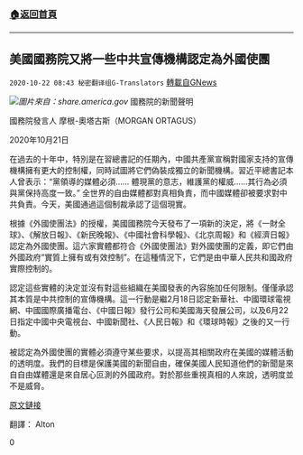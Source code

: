 ###  [:house:返回首頁](https://github.com/ourhimalayas/txt)
---

## 美國國務院又將一些中共宣傳機構認定為外國使團
`2020-10-22 08:43 秘密翻译组G-Translators` [轉載自GNews](https://gnews.org/zh-hant/439957/)

![]()![](https://gnews-media-offload.s3.amazonaws.com/wp-content/uploads/2020/10/22075132/1-176.png)*圖片來自：share.america.gov*
國務院的新聞聲明

國務院發言人 摩根-奧塔古斯（MORGAN ORTAGUS）

2020年10月21日

在過去的十年中，特別是在習總書記的任期內，中國共產黨宣稱對國家支持的宣傳機構擁有更大的控制權，同時試圖將它們偽裝成獨立的新聞機構。習近平總書記本人曾表示：“黨領導的媒體必須…… 體現黨的意志，維護黨的權威……其行為必須與黨保持高度一致。” 全世界的自由媒體都對真相負責，而中國媒體卻被要求對中共負責。今天，美國通過這個制裁承認了這個現實。

根據《外國使團法》的授權，美國國務院今天發布了一項新的決定，將《一財全球》、《解放日報》、《新民晚報》、《中國社會科學報》、《北京周報》和《經濟日報》認定為外國使團。這六家實體都符合《外國使團法》對外國使團的定義，即它們由外國政府”實質上擁有或有效控制”。在這種情況下，它們是由中華人民共和國政府實際控制的。

認定這些實體的決定並沒有對這些組織在美國發表的內容施加任何限制。僅僅承認其本質是中共控制的宣傳機構。這一行動是繼2月18日認定新華社、中國環球電視網、中國國際廣播電台、《中國日報》發行公司和美國海天發展公司，以及6月22日指定中國中央電視台、中國新聞社、《人民日報》和《環球時報》之後的又一行動。

被認定為外國使團的實體必須遵守某些要求，以提高其相關政府在美國的媒體活動的透明度。我們的目標是保護美國的新聞自由，確保美國人民知道他們的新聞是來自自由媒體還是來自居心叵測的外國政府。對於那些重視真相的人來說，透明度並不是威脅。

[原文鏈接](https://www.state.gov/designation-of-additional-prc-propaganda-outlets-as-foreign-missions/)

翻譯： Alton

0
